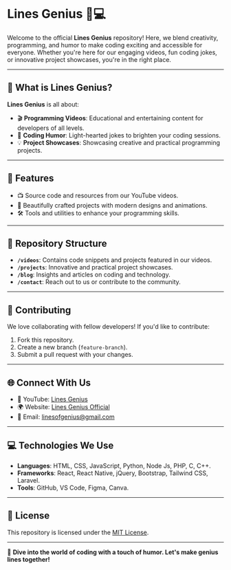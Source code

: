 # Lines Genius 🎥💻

Welcome to the official **Lines Genius** repository! Here, we blend creativity, programming, and humor to make coding exciting and accessible for everyone. Whether you're here for our engaging videos, fun coding jokes, or innovative project showcases, you're in the right place.

---

## 🌟 What is Lines Genius?

**Lines Genius** is all about:
- 🎬 **Programming Videos**: Educational and entertaining content for developers of all levels.
- 🤣 **Coding Humor**: Light-hearted jokes to brighten your coding sessions.
- 💡 **Project Showcases**: Showcasing creative and practical programming projects.

---

## 🚀 Features

- 📺 Source code and resources from our YouTube videos.
- 🎨 Beautifully crafted projects with modern designs and animations.
- 🛠️ Tools and utilities to enhance your programming skills.

---

## 📂 Repository Structure

- **`/videos`**: Contains code snippets and projects featured in our videos.
- **`/projects`**: Innovative and practical project showcases.
- **`/blog`**: Insights and articles on coding and technology.
- **`/contact`**: Reach out to us or contribute to the community.

---

## 🤝 Contributing

We love collaborating with fellow developers! If you'd like to contribute:
1. Fork this repository.
2. Create a new branch (`feature-branch`).
3. Submit a pull request with your changes.

---

## 🌐 Connect With Us

- 🌟 YouTube: [Lines Genius](https://www.youtube.com/@linesgenius)
- 🌍 Website: [Lines Genius Official](https://www.linesgenius.atwebpages.com)
- 📧 Email: linesofgenius@gmail.com

---

## 💻 Technologies We Use

- **Languages**: HTML, CSS, JavaScript, Python, Node Js, PHP, C, C++.
- **Frameworks**: React, React Native, jQuery, Bootstrap, Tailwind CSS, Laravel.
- **Tools**: GitHub, VS Code, Figma, Canva.

---

## 📜 License

This repository is licensed under the [MIT License](LICENSE).

---

🎉 **Dive into the world of coding with a touch of humor. Let's make genius lines together!**
